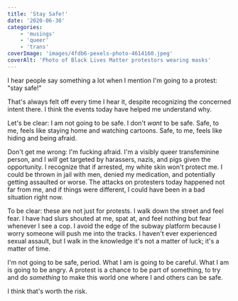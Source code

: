 ```yaml
---
title: 'Stay Safe!'
date: '2020-06-30'
categories:
    - 'musings'
    - 'queer'
    - 'trans'
coverImage: 'images/4fdb6-pexels-photo-4614160.jpeg'
coverAlt: 'Photo of Black Lives Matter protestors wearing masks'
---
```


I hear people say something a lot when I mention I'm going to a protest: "stay safe!"

That's always felt off every time I hear it, despite recognizing the concerned intent there. I think the events today have helped me understand why.

Let's be clear: I am not going to be safe. I don't _want_ to be safe. Safe, to me, feels like staying home and watching cartoons. Safe, to me, feels like hiding and being afraid.

Don't get me wrong: I'm fucking afraid. I'm a visibly queer transfeminine person, and I _will_ get targeted by harassers, nazis, and pigs given the opportunity. I recognize that if arrested, my white skin won't protect me. I could be thrown in jail with men, denied my medication, and potentially getting assaulted or worse. The attacks on protesters today happened not far from me, and if things were different, I could have been in a bad situation right now.

To be clear: these are not just for protests. I walk down the street and feel fear. I have had slurs shouted at me, spat at, and feel nothing but fear whenever I see a cop. I avoid the edge of the subway platform because I worry someone will push me into the tracks. I haven't ever experienced sexual assault, but I walk in the knowledge it's not a matter of luck; it's a matter of time.

I'm not going to be safe, period. What I am is going to be careful. What I am is going to be angry. A protest is a chance to be part of something, to try and do _something_ to make this world one where I and others can be safe.

I think that's worth the risk.
